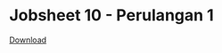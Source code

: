 # Jobsheet 10 - Perulangan 1

[Download](https://drive.google.com/open?id=1eYu3lL-DWTJ28iAeB5omxnngHdOecwZ2)
